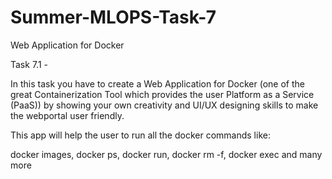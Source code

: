# Summer-MLOPS-Task-7
Web Application for Docker

Task 7.1 -

In this task you have to create a Web Application for Docker (one of the great Containerization Tool which provides the user Platform as a Service (PaaS)) by showing your own creativity and UI/UX designing skills to make the webportal user friendly.

This app will help the user to run all the docker commands like:

docker images, docker ps, docker run, docker rm -f, docker exec and many more
